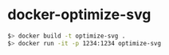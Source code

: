 # docker-optimize-svg

```bash
$> docker build -t optimize-svg . 
$> docker run -it -p 1234:1234 optimize-svg
```

